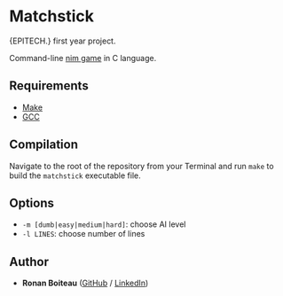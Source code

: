 # Matchstick

{EPITECH.} first year project.

Command-line [nim game](https://en.wikipedia.org/wiki/Nim) in C language.

## Requirements

 - [Make](https://www.gnu.org/software/make/)
 - [GCC](https://gcc.gnu.org/)

## Compilation

Navigate to the root of the repository from your Terminal and run `make` to build the `matchstick` executable file.

## Options
 - `-m [dumb|easy|medium|hard]`: choose AI level
 - `-l LINES`: choose number of lines

## Author

* **Ronan Boiteau** ([GitHub](https://github.com/ronanboiteau) / [LinkedIn](https://www.linkedin.com/in/ronanboiteau/))

